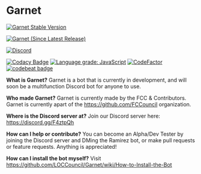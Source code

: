 # Garnet


[![Garnet Stable Version](https://img.shields.io/github/release/FCCouncil/Moonglow.svg?style=for-the-badge)](https://github.com/FCCouncil/Moonglow/releases)

[![Garnet (Since Latest Release)](https://img.shields.io/github/commits-since/FCCouncil/Moonglow/latest.svg)](https://github.com/FCCouncil/Moonglow/commits/master)


[![Discord](https://img.shields.io/discord/446067825673633794.svg)](https://discord.gg/F4ztpQh)


[![Codacy Badge](https://api.codacy.com/project/badge/Grade/8d4d797e9c5745f08cb96fbdd8e6bcb8)](https://app.codacy.com/app/matthew_ray/ShadowShard?utm_source=github.com&utm_medium=referral&utm_content=FCCouncil/ShadowShard&utm_campaign=Badge_Grade_Settings)
[![Language grade: JavaScript](https://img.shields.io/lgtm/grade/javascript/g/FCCouncil/ShadowShard.svg?logo=lgtm&logoWidth=18)](https://lgtm.com/projects/g/FCCouncil/ShadowShard/context:javascript)
[![CodeFactor](https://www.codefactor.io/repository/github/fccouncil/moonglow/badge/master)](https://www.codefactor.io/repository/github/fccouncil/shadowshard/overview/master)
[![codebeat badge](https://codebeat.co/badges/0e86c51d-7653-49a1-8184-4e81bed07e19)](https://codebeat.co/projects/github-com-fccouncil-shadowshard-master)

__What is Garnet?__
Garnet is a bot that is currently in development, and will soon be a multifunction Discord bot for anyone to use.

__Who made Garnet?__
Garnet is currently made by the FCC & Contributors.
Garnet is currently apart of the https://github.com/FCCouncil organization.

__Where is the Discord server at?__
Join our Discord server here: https://discord.gg/F4ztpQh

__How can I help or contribute?__
You can become an Alpha/Dev Tester by joining the Discord server and DMing the Ramirez bot, or make pull requests or feature requests. Anything is appreciated!



__How can I install the bot myself?__
Visit https://github.com/LOCCouncil/Garnet/wiki/How-to-Install-the-Bot
